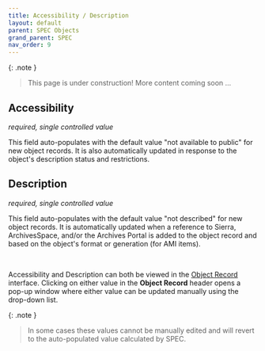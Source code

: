 ```yaml
---
title: Accessibility / Description
layout: default
parent: SPEC Objects
grand_parent: SPEC
nav_order: 9
---
```


{: .note }
> This page is under construction! 
> More content coming soon ...

## Accessibility
*required, single controlled value*

This field auto-populates with the default value "not available to public" for new object records. It is also automatically updated in response to the object's description status and restrictions. 


## Description
*required, single controlled value*

This field auto-populates with the default value "not described" for new object records. It is automatically updated when a reference to Sierra, ArchivesSpace, and/or the Archives Portal is added to the object record and based on the object's format or generation (for AMI items).


&nbsp; 
&nbsp; 

Accessibility and Description can both be viewed in the [Object Record](https://nypl.github.io/pres-docs/spec/specObjectsObjectRecord.html) interface. Clicking on either value in the **Object Record** header opens a pop-up window where either value can be updated manually using the drop-down list. 

{: .note }
> In some cases these values cannot be manually edited and will revert to the auto-populated value calculated by SPEC.


